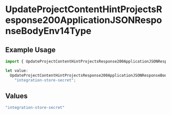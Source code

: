 # UpdateProjectContentHintProjectsResponse200ApplicationJSONResponseBodyEnv14Type

## Example Usage

```typescript
import { UpdateProjectContentHintProjectsResponse200ApplicationJSONResponseBodyEnv14Type } from "@vercel/sdk/models/operations/updateproject.js";

let value:
  UpdateProjectContentHintProjectsResponse200ApplicationJSONResponseBodyEnv14Type =
    "integration-store-secret";
```

## Values

```typescript
"integration-store-secret"
```